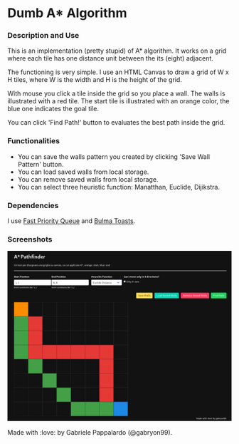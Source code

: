 # Dumb A* Algorithm

### Description and Use

This is an implementation (pretty stupid) of A* algorithm. It works on a grid where each tile has one distance unit between the its (eight) adjacent.

The functioning is very simple. I use an HTML Canvas to draw a grid of W x H tiles, where W is the width and H is the height of the grid.

With mouse you click a tile inside the grid so you place a wall. The walls is illustrated with a red tile. 
The start tile is illustrated with an orange color, the blue one indicates the goal tile.

You can click 'Find Path!' button to evaluates the best path inside the grid.

### Functionalities
* You can save the walls pattern you created by clicking 'Save Wall Pattern' button.
* You can load saved walls from local storage.
* You can remove saved walls from local storage.
* You can select three heuristic function: Manatthan, Euclide, Dijikstra.

### Dependencies
I use [Fast Priority Queue](https://www.npmjs.com/package/fastpriorityqueue) and [Bulma Toasts](https://www.npmjs.com/package/bulma-toast).

### Screenshots

![First Screenshot](/screenshots/first.png)

Made with :love: by Gabriele Pappalardo (@gabryon99).